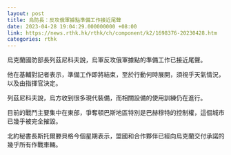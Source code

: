 ```yaml
---
layout: post
title: 烏防長：反攻俄軍據點準備工作接近尾聲
date: 2023-04-28 19:04:29.000000000 +08:00
link: https://news.rthk.hk/rthk/ch/component/k2/1698376-20230428.htm
categories: rthk
---
```


烏克蘭國防部長列茲尼科夫說，烏軍反攻俄軍據點的準備工作已接近尾聲。

他在基輔對記者表示，準備工作即將結束，至於行動何時展開，須視乎天氣情況，以及由指揮官決定。

列茲尼科夫說，烏方收到很多現代裝備，而相關設備的使用訓練仍在進行。

目前的戰鬥主要集中在東部，爭奪頓巴斯地區特別是巴赫穆特的控制權，這個城市已幾乎被完全摧毀。

北約秘書長斯托爾滕貝格今個星期表示，盟國和合作夥伴已經向烏克蘭交付承諾的幾乎所有作戰車輛。
